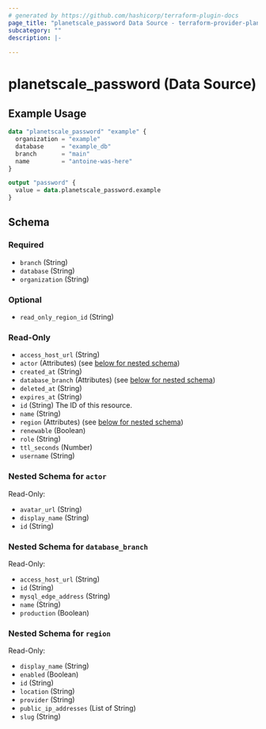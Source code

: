 ```yaml
---
# generated by https://github.com/hashicorp/terraform-plugin-docs
page_title: "planetscale_password Data Source - terraform-provider-planetscale"
subcategory: ""
description: |-
  
---
```


# planetscale_password (Data Source)



## Example Usage

```terraform
data "planetscale_password" "example" {
  organization = "example"
  database     = "example_db"
  branch       = "main"
  name         = "antoine-was-here"
}

output "password" {
  value = data.planetscale_password.example
}
```

<!-- schema generated by tfplugindocs -->
## Schema

### Required

- `branch` (String)
- `database` (String)
- `organization` (String)

### Optional

- `read_only_region_id` (String)

### Read-Only

- `access_host_url` (String)
- `actor` (Attributes) (see [below for nested schema](#nestedatt--actor))
- `created_at` (String)
- `database_branch` (Attributes) (see [below for nested schema](#nestedatt--database_branch))
- `deleted_at` (String)
- `expires_at` (String)
- `id` (String) The ID of this resource.
- `name` (String)
- `region` (Attributes) (see [below for nested schema](#nestedatt--region))
- `renewable` (Boolean)
- `role` (String)
- `ttl_seconds` (Number)
- `username` (String)

<a id="nestedatt--actor"></a>
### Nested Schema for `actor`

Read-Only:

- `avatar_url` (String)
- `display_name` (String)
- `id` (String)


<a id="nestedatt--database_branch"></a>
### Nested Schema for `database_branch`

Read-Only:

- `access_host_url` (String)
- `id` (String)
- `mysql_edge_address` (String)
- `name` (String)
- `production` (Boolean)


<a id="nestedatt--region"></a>
### Nested Schema for `region`

Read-Only:

- `display_name` (String)
- `enabled` (Boolean)
- `id` (String)
- `location` (String)
- `provider` (String)
- `public_ip_addresses` (List of String)
- `slug` (String)
